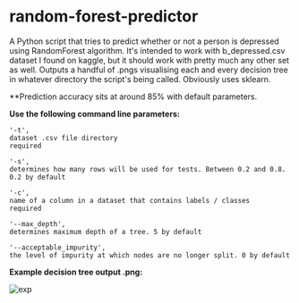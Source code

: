 # random-forest-predictor
A Python script that tries to predict whether or not a person is depressed using RandomForest algorithm. It's intended to work with b_depressed.csv dataset I found on kaggle, but it should work with pretty much any other set as well. Outputs a handful of .pngs visualising each and every decision tree in whatever directory the script's being called. Obviously uses sklearn.

**Prediction accuracy sits at around 85% with default parameters.

**Use the following command line parameters:** 

```
'-t',
dataset .csv file directory 
required

'-s',
determines how many rows will be used for tests. Between 0.2 and 0.8. 0.2 by default

'-c',
name of a column in a dataset that contains labels / classes
required

'--max_depth',
determines maximum depth of a tree. 5 by default

'--acceptable_impurity',
the level of impurity at which nodes are no longer split. 0 by default
```

**Example decision tree output .png:**

![exp](https://user-images.githubusercontent.com/52709292/115715481-75a3bc80-a378-11eb-9619-384b05551363.png)
